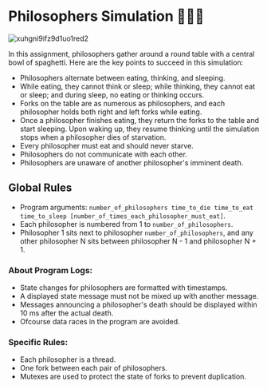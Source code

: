 
# Philosophers Simulation 🍝🤔💤

![xuhgni9ifz9d1uo1red2](https://github.com/DjoykeAbyah/PHILOSOPHERS/assets/115019123/66e81f37-258e-465f-a772-d13b0e8d5462)

In this assignment, philosophers gather around a round table with a central bowl of spaghetti. Here are the key points to succeed in this simulation:

- Philosophers alternate between eating, thinking, and sleeping.
- While eating, they cannot think or sleep; while thinking, they cannot eat or sleep; and during sleep, no eating or thinking occurs.
- Forks on the table are as numerous as philosophers, and each philosopher holds both right and left forks while eating.
- Once a philosopher finishes eating, they return the forks to the table and start sleeping. Upon waking up, they resume thinking until the simulation stops when a philosopher dies of starvation.
- Every philosopher must eat and should never starve.
- Philosophers do not communicate with each other.
- Philosophers are unaware of another philosopher's imminent death.

## Global Rules

- Program arguments: `number_of_philosophers time_to_die time_to_eat time_to_sleep [number_of_times_each_philosopher_must_eat]`.
- Each philosopher is numbered from 1 to `number_of_philosophers`.
- Philosopher 1 sits next to philosopher `number_of_philosophers`, and any other philosopher N sits between philosopher N - 1 and philosopher N + 1.

### About Program Logs:
- State changes for philosophers are formatted with timestamps.
- A displayed state message must not be mixed up with another message.
- Messages announcing a philosopher's death should be displayed within 10 ms after the actual death.
- Ofcourse data races in the program are avoided.

### Specific Rules:
- Each philosopher is a thread.
- One fork between each pair of philosophers.
- Mutexes are used to protect the state of forks to prevent duplication.

```
